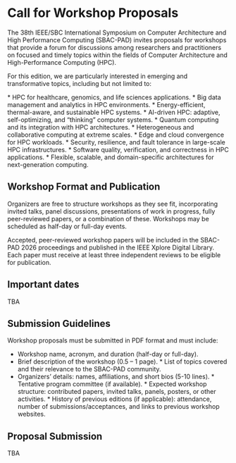 # Call for Workshop Proposals

The 38th IEEE/SBC International Symposium on Computer Architecture and High Performance Computing (SBAC-PAD) invites proposals for workshops that provide a forum for discussions among researchers and practitioners on focused and timely topics within the fields of Computer Architecture and High-Performance Computing (HPC).

For this edition, we are particularly interested in emerging and transformative topics, including but not limited to:

*⁠ ⁠HPC for healthcare, genomics, and life sciences applications.
*⁠ ⁠Big data management and analytics in HPC environments.
*⁠ ⁠Energy-efficient, thermal-aware, and sustainable HPC systems.
*⁠ ⁠AI-driven HPC: adaptive, self-optimizing, and “thinking” computer systems.
*⁠ ⁠Quantum computing and its integration with HPC architectures.
*⁠ ⁠Heterogeneous and collaborative computing at extreme scales.
*⁠ ⁠Edge and cloud convergence for HPC workloads.
*⁠ ⁠Security, resilience, and fault tolerance in large-scale HPC infrastructures.
*⁠ ⁠Software quality, verification, and correctness in HPC applications.
*⁠ ⁠Flexible, scalable, and domain-specific architectures for next-generation computing.

## Workshop Format and Publication

Organizers are free to structure workshops as they see fit, incorporating invited talks, panel discussions, presentations of work in progress, fully peer-reviewed papers, or a combination of these. Workshops may be scheduled as half-day or full-day events.

Accepted, peer-reviewed workshop papers will be included in the SBAC-PAD 2026 proceedings and published in the IEEE Xplore Digital Library. Each paper must receive at least three independent reviews to be eligible for publication.

## Important dates

TBA

## Submission Guidelines

Workshop proposals must be submitted in PDF format and must include:

* Workshop name, acronym, and duration (half-day or full-day).
* Brief description of the workshop (0.5 – 1 page).
⁠* List of topics covered and their relevance to the SBAC-PAD community.
* Organizers’ details: names, affiliations, and short bios (5-10 lines).
⁠* Tentative program committee (if available).
⁠* Expected workshop structure: contributed papers, invited talks, panels, posters, or other activities.
⁠* History of previous editions (if applicable): attendance, number of submissions/acceptances, and links to previous workshop websites.

## Proposal Submission

TBA